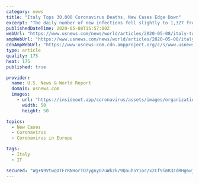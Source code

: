 ```yaml
---
category: news
title: "Italy Tops 30,000 Coronavirus Deaths, New Cases Edge Down"
excerpt: "The daily number of new infections fell slightly to 1,327 from 1,401 on Thursday, taking the total of confirmed cases since the epidemic began to 217,185, the third highest global tally behind those of the United States and Spain."
publishedDateTime: 2020-05-08T15:57:00Z
webUrl: "https://www.usnews.com/news/world/articles/2020-05-08/italy-tops-30-000-coronavirus-deaths-new-cases-edge-down"
ampWebUrl: "https://www.usnews.com/news/world/articles/2020-05-08/italy-tops-30-000-coronavirus-deaths-new-cases-edge-down?context=amp"
cdnAmpWebUrl: "https://www-usnews-com.cdn.ampproject.org/c/s/www.usnews.com/news/world/articles/2020-05-08/italy-tops-30-000-coronavirus-deaths-new-cases-edge-down?context=amp"
type: article
quality: 175
heat: 175
published: true

provider:
  name: U.S. News & World Report
  domain: usnews.com
  images:
    - url: "https://insideout.app/coronavirus/assets/images/organizations/usnews.com-50x50.jpg"
      width: 50
      height: 50

topics:
  - New Cases
  - Coronavirus
  - Coronavirus in Europe

tags:
  - Italy
  - IT

secured: "Wg+N9VtwqOTErRNHorTO7ygnyO7uWkzk/9Qauh5Y1or/x2Cf9imR3zdRHg6wjs9fT6lPEqqXQvFeS5vp3AKk//tMhI1fToGhZdCKDR5WVunXsWNrRgifDOkhjRet2aPh1b75nhns+Z9zCcsIxqYNgJmc0iLBROovKVUKpulg72dNOhcezvXCxEiqpgRejV7PUFeRk9gy7w217dYWjgTDjJR53fuPE5KEEHtG94JM+LFMwSSwJUFW8YcjxPd0ZN7XIAbzZFn9DntK3zHBKV+B2FKXR+ckzDcG2yK9C7UHYpXQ7rfACg4OxG4ozdFeHxt4dlL4Gk9tgWEszYtcWjqD8YZaRgtN0JvN8Vxy4G+oFfhgc3nDIKHQiFgBbBIeMmuwNPQXjctw7lUjSJ//fzojxfK8JdQ/yQr7wwt6+sWRMhUaYMl2AJrlunwtoAHCM/56d1xUaPm7fhN0VHzjljh8TGpgiFNvzEaenpeFStvyT7M=;WZioNiRyuVrmoqPM/U668Q=="
---
```


